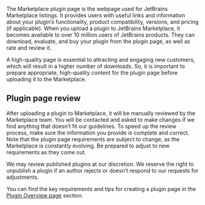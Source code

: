 [//]: # (title: Create Your Marketplace Listing)

The Marketplace plugin page is the webpage used for JetBrains Marketplace listings. It provides users with useful links and information about your plugin’s functionality,  product compatibility, versions, and pricing (if applicable).  When you upload a plugin to JetBrains Marketplace, it becomes available to over 10 million users of JetBrains products. They can download, evaluate, and buy your plugin from the plugin page, as well as rate and review it.

A high-quality page is essential to attracting and engaging new customers, which will result in a higher number of downloads. So, it is important to prepare appropriate, high-quality content for the plugin page before uploading it to the Marketplace. 

## Plugin page review

After uploading a plugin to Marketplace, it will be manually reviewed by the Marketplace team. You will be contacted and asked to make changes if we find anything that doesn’t fit our guidelines. To speed up the review process, make sure the information you provide is complete and correct. Note that the plugin page requirements are subject to change, as the Marketplace is constantly evolving. Be prepared to adjust to new requirements as they come out.

<note><p>We may review published plugins at our discretion. We reserve the right to unpublish a plugin if an author rejects or doesn’t respond to our requests for adjustments.</p></note>

You can find the key requirements and tips for creating a plugin page in the [Plugin Overview page](plugin-overview-page.md) section.
